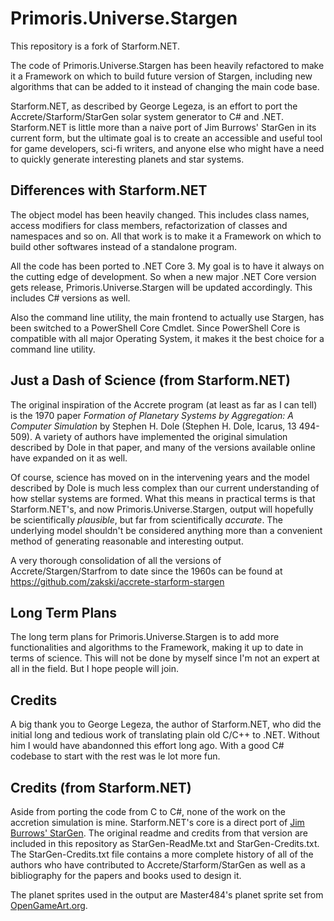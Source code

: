 # Primoris.Universe.Stargen
This repository is a fork of Starform.NET.

The code of Primoris.Universe.Stargen has been heavily refactored to make it a Framework on which to build future version of Stargen, including new algorithms that can be added to it instead of changing the main code base. 

Starform.NET, as described by George Legeza, is an effort to port the Accrete/Starform/StarGen solar system generator to C# and .NET. Starform.NET is little more than a naive port of Jim Burrows' StarGen in its current form, but the ultimate goal is to create an accessible and useful tool for game developers, sci-fi writers, and anyone else who might have a need to quickly generate interesting planets and star systems.

## Differences with Starform.NET
The object model has been heavily changed. This includes class names, access modifiers for class members, refactorization of classes and namespaces and so on. All that work is to make it a Framework on which to build other softwares instead of a standalone program.

All the code has been ported to .NET Core 3. My goal is to have it always on the cutting edge of development. So when a new major .NET Core version gets release, Primoris.Universe.Stargen will be updated accordingly. This includes C# versions as well. 

Also the command line utility, the main frontend to actually use Stargen, has been switched to a PowerShell Core Cmdlet. Since PowerShell Core is compatible with all major Operating System, it makes it the best choice for a command line utility. 

## Just a Dash of Science (from Starform.NET)
The original inspiration of the Accrete program (at least as far as I can tell) is the 1970 paper *Formation of Planetary Systems by Aggregation: A Computer Simulation* by Stephen H. Dole (Stephen H. Dole, Icarus, 13 494-509). A variety of authors have implemented the original simulation described by Dole in that paper, and many of the versions available online have expanded on it as well. 

Of course, science has moved on in the intervening years and the model described by Dole is much less complex than our current understanding of how stellar systems are formed. What this means in practical terms is that Starform.NET's, and now Primoris.Universe.Stargen, output will hopefully be scientifically *plausible*, but far from scientifically *accurate*. The underlying model shouldn't be considered anything more than a convenient method of generating reasonable and interesting output.

A very thorough consolidation of all the versions of Accrete/Stargen/Starfrom to date since the 1960s can be found at https://github.com/zakski/accrete-starform-stargen


## Long Term Plans
The long term plans for Primoris.Universe.Stargen is to add more functionalities and algorithms to the Framework, making it up to date in terms of science. This will not be done by myself since I'm not an expert at all in the field. But I hope people will join. 

## Credits
A big thank you to George Legeza, the author of Starform.NET, who did the initial long and tedious work of translating plain old C/C++ to .NET. Without him I would have abandonned this effort long ago. With a good C# codebase to start with the rest was le lot more fun.

## Credits (from Starform.NET)
Aside from porting the code from C to C#, none of the work on the accretion simulation is mine. Starform.NET's core is a direct port of [Jim Burrows' StarGen](http://www.eldacur.com/~brons/NerdCorner/StarGen/StarGen.html). The original readme and credits from that version are included in this repository as StarGen-ReadMe.txt and StarGen-Credits.txt. The StarGen-Credits.txt file contains a more complete history of all of the authors who have contributed to Accrete/Starform/StarGen as well as a bibliography for the papers and books used to design it.

The planet sprites used in the output are Master484's planet sprite set from [OpenGameArt.org](http://opengameart.org/content/pixel-planets).
